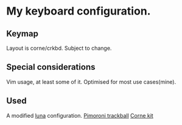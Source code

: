 # My keyboard configuration.

## Keymap 
Layout is corne/crkbd.
Subject to change.

## Special considerations
Vim usage, at least some of it.
Optimised for most use cases(mine).

## Used
A modified [luna](https://github.com/HellSingCoder/qmk_firmware/tree/master/keyboards/sofle/keymaps/helltm) configuration.
[Pimoroni trackball](https://shop.pimoroni.com/products/trackball-breakout?variant=27672765038675)
[Corne kit](https://mechboards.co.uk/products/helidox-corne-kit)
